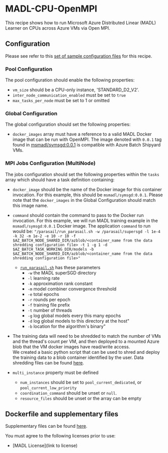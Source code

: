 # MADL-CPU-OpenMPI
This recipe shows how to run Microsoft Azure Distributed Linear (MADL) Learner on CPUs across
Azure VMs via Open MPI.

## Configuration
Please see refer to this [set of sample configuration files](./config) for
this recipe.

### Pool Configuration
The pool configuration should enable the following properties:
* `vm_size` should be a CPU-only instance, 'STANDARD_D2_V2'.
* `inter_node_communication_enabled` must be set to `true`
* `max_tasks_per_node` must be set to 1 or omitted

### Global Configuration
The global configuration should set the following properties:
* `docker_images` array must have a reference to a valid MADL
Docker image that can be run with OpenMPI. The image denoted with `0.0.1` tag found in [msmadl/symsgd:0.0.1](https://hub.docker.com/r/msmadl/symsgd/)
is compatible with Azure Batch Shipyard VMs.

### MPI Jobs Configuration (MultiNode)
The jobs configuration should set the following properties within the `tasks`
array which should have a task definition containing:
* `docker_image` should be the name of the Docker image for this container invocation.
For this example, this should be
`msmadl/symsgd:0.0.1`.
Please note that the `docker_images` in the Global Configuration should match
this image name.
* `command` should contain the command to pass to the Docker run invocation.
For this example, we will run MADL training example in the `msmadl/symsgd:0.0.1` Docker image. The
application `command` to run would be:
`"/parasail/run_parasail.sh -w /parasail/supersgd -l 1e-4 -k 32 -m 1e-2 -e 10 -r 10 -f $AZ_BATCH_NODE_SHARED_DIR/azblob/<container_name from the data shredding configuration file> -t 1 -g 1 -d $AZ_BATCH_TASK_WORKING_DIR/models -b $AZ_BATCH_NODE_SHARED_DIR/azblob/<container_name from the data shredding configuration file>"`
  * [`run_parasail.sh`](docker/run_parasail.sh) has these parameters
    * `-w` the MADL superSGD directory
    * `-l` learning rate
    * `-k` approximation rank constant
    * `-m` model combiner convergence threshold
    * `-e` total epochs
    * `-r` rounds per epoch
    * `-f` training file prefix
    * `-t` number of threads
    * `-g` log global models every this many epochs
    * `-d` log global models to this directory at the host"
    * `-b` location for the algorithm's binary"
	
* The training data will need to be shredded to match the number of VMs and the thread's count per VM, and then deployed to a mounted Azure blob that the VM docker images have read/write access.  
We created a basic python script that can be used to shred and deploy the training data to a blob container identified by the user.
Data shredding files can be found [here](./Data-Shredding).

* `multi_instance` property must be defined
  * `num_instances` should be set to `pool_current_dedicated`, or
    `pool_current_low_priority`
  * `coordination_command` should be unset or `null`.
  * `resource_files` should be unset or the array can be empty

## Dockerfile and supplementary files
Supplementary files can be found [here](./docker).

You must agree to the following licenses prior to use:
* [MADL License](link to license)
